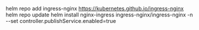 helm repo add ingress-nginx https://kubernetes.github.io/ingress-nginx
helm repo update
helm install nginx-ingress ingress-nginx/ingress-nginx -n <namespace-name> --set controller.publishService.enabled=true